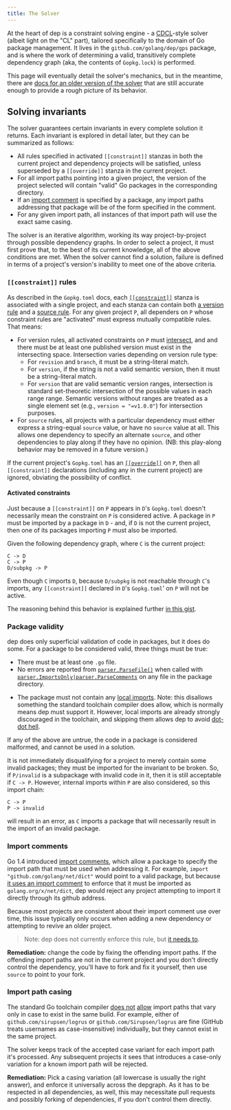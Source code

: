 ```yaml
---
title: The Solver
---
```


At the heart of dep is a constraint solving engine - a [CDCL](https://en.wikipedia.org/wiki/Conflict-Driven_Clause_Learning)-style solver (albeit light on the "CL" part), tailored specifically to the domain of Go package management. It lives in the `github.com/golang/dep/gps` package, and is where the work of determining a valid, transitively complete dependency graph (aka, the contents of `Gopkg.lock`) is performed.

This page will eventually detail the solver's mechanics, but in the meantime, there are [docs for an older version of the solver](https://github.com/sdboyer/gps/wiki/gps-for-Contributors) that are still accurate enough to provide a rough picture of its behavior.

## Solving invariants

The solver guarantees certain invariants in every complete solution it returns. Each invariant is explored in detail later, but they can be summarized as follows:

* All rules specified in activated `[[constraint]]` stanzas in both the current project and dependency projects will be satisfied, unless superseded by a `[[override]]` stanza in the current project.
* For all import paths pointing into a given project, the version of the project selected will contain "valid" Go packages in the corresponding directory.
* If an [import comment](https://golang.org/cmd/go/#hdr-Import_path_checking) is specified by a package, any import paths addressing that package will be of the form specified in the comment.
* For any given import path, all instances of that import path will use the exact same casing.

The solver is an iterative algorithm, working its way project-by-project through possible dependency graphs. In order to select a project, it must first prove that, to the best of its current knowledge, all of the above conditions are met. When the solver cannot find a solution, failure is defined in terms of a project's version's inability to meet one of the above criteria.

### `[[constraint]]` rules

As described in the `Gopkg.toml` docs, each [`[[constraint]]`](Gopkg.toml.md#constraint) stanza is associated with a single project, and each stanza can contain both [a version rule](Gopkg.toml.md#version-rules) and a [source rule](Gopkg.toml.md#source). For any given project `P`, all dependers on `P` whose constraint rules are "activated" must express mutually compatible rules. That means:

* For version rules, all activated constraints on `P` must [intersect](<https://en.wikipedia.org/wiki/Intersection_(set_theory)>), and and there must be at least one published version must exist in the intersecting space. Intersection varies depending on version rule type:
  * For `revision` and `branch`, it must be a string-literal match.
  * For `version`, if the string is not a valid semantic version, then it must be a string-literal match.
  * For `version` that are valid semantic version ranges, intersection is standard set-theoretic intersection of the possible values in each range range. Semantic versions without ranges are treated as a single element set (e.g., `version = "=v1.0.0"`) for intersection purposes.
* For `source` rules, all projects with a particular dependency must either express a string-equal `source` value, or have no `source` value at all. This allows one dependency to specify an alternate `source`, and other dependencies to play along if they have no opinion. (NB: this play-along behavior may be removed in a future version.)

If the current project's `Gopkg.toml` has an [`[[override]]`](Gopkg.toml.md#override) on `P`, then all `[[constraint]]` declarations (including any in the current project) are ignored, obviating the possibility of conflict.

#### Activated constraints

Just because a `[[constraint]]` on `P` appears in `D`'s `Gopkg.toml` doesn't necessarily mean the constraint on `P` is considered active. A package in `P` must be imported by a package in `D` - and, if `D` is not the current project, then one of its packages importing `P` must also be imported.

Given the following dependency graph, where `C` is the current project:

```
C -> D
C -> P
D/subpkg -> P
```

Even though `C` imports `D`, because `D/subpkg` is not reachable through `C`'s imports, any `[[constraint]]` declared in `D`'s `Gopkg.toml`' on `P` will not be active.

The reasoning behind this behavior is explained further [in this gist](https://gist.github.com/sdboyer/b0813bf2b9dba58a335a85092085472f).

### Package validity

dep does only superficial validation of code in packages, but it does do some. For a package to be considered valid, three things must be true:

* There must be at least one `.go` file.
* No errors are reported from [`parser.ParseFile()`](https://golang.org/pkg/go/parser/#ParseFile) when called with [`parser.ImportsOnly|parser.ParseComments`](https://golang.org/pkg/go/parser/#Mode) on any file in the package directory.

- The package must not contain any [local imports](https://golang.org/pkg/go/build/#IsLocalImport). Note: this disallows something the standard toolchain compiler does allow, which is normally means dep must support it. However, local imports are already strongly discouraged in the toolchain, and skipping them allows dep to avoid [dot-dot hell](https://9p.io/sys/doc/lexnames.html).

If any of the above are untrue, the code in a package is considered malformed, and cannot be used in a solution.

It is not immediately disqualifying for a project to merely contain some invalid packages; they must be imported for the invariant to be broken. So, if `P/invalid` is a subpackage with invalid code in it, then it is still acceptable if `C -> P`. However, internal imports within `P` are also considered, so this import chain:

```
C -> P
P -> invalid
```

will result in an error, as `C` imports a package that will necessarily result in the import of an invalid package.

### Import comments

Go 1.4 introduced [import comments](https://golang.org/cmd/go/#hdr-Import_path_checking), which allow a package to specify the import path that must be used when addressing it. For example, `import "github.com/golang/net/dict"` would point to a valid package, but because [it uses an import comment](https://github.com/golang/net/blob/42fe2e1c20de1054d3d30f82cc9fb5b41e2e3767/dict/dict.go#L7) to enforce that it must be imported as `golang.org/x/net/dict`, dep would reject any project attempting to import it directly through its github address.

Because most projects are consistent about their import comment use over time, this issue typically only occurs when adding a new dependency or attempting to revive an older project.

> Note: dep does not currently enforce this rule, but [it needs to](https://github.com/golang/dep/issues/902).

**Remediation:** change the code by fixing the offending import paths. If the offending import paths are not in the current project and you don't directly control the dependency, you'll have to fork and fix it yourself, then use `source` to point to your fork.

### Import path casing

The standard Go toolchain compiler [does not](https://github.com/golang/go/issues/4773) [allow](https://github.com/golang/go/issues/20264) import paths that vary only in case to exist in the same build. For example, either of `github.com/sirupsen/logrus` or `github.com/Sirupsen/logrus` are fine (GitHub treats usernames as case-insensitive) individually, but they cannot exist in the same project.

The solver keeps track of the accepted case variant for each import path it's processed. Any subsequent projects it sees that introduces a case-only variation for a known import path will be rejected.

**Remediation:** Pick a casing variation (all lowercase is usually the right answer), and enforce it universally across the depgraph. As it has to be respected in all dependencies, as well, this may necessitate pull requests and possibly forking of dependencies, if you don't control them directly.
